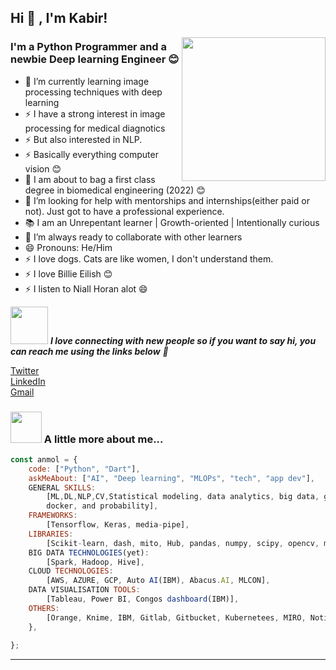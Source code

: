 <h2>Hi 👋 , I'm Kabir!</h2>
<img align='right' src="https://media.giphy.com/media/M9gbBd9nbDrOTu1Mqx/giphy.gif" width="230">

### I'm a Python Programmer and a newbie Deep learning Engineer 😊

- 🌱 I’m currently learning image processing techniques with deep learning
- ⚡ I have a strong interest in image processing for medical diagnotics 
- ⚡ But also interested in NLP.
- ⚡ Basically everything computer vision 😊
- 📝 I am about to bag a first class degree in biomedical engineering (2022) 😊
- 🤔 I’m looking for help with mentorships and internships(either paid or not). Just got to have a professional experience.
- 📚 I am an Unrepentant learner | Growth-oriented | Intentionally curious
- 👯 I’m always ready to collaborate with other learners
- 😄 Pronouns: He/Him
- ⚡ I love dogs. Cats are like women, I don't understand them.
- ⚡ I love Billie Eilish 😊
- ⚡ I listen to Niall Horan alot 😄

<img src="https://media.giphy.com/media/LnQjpWaON8nhr21vNW/giphy.gif" width="60"> <em><b>I love connecting with new people so if you want to say hi, you can reach me using the links below</b> 🤙</em>


[Twitter](https://twitter.com/marshallhamzah)
</br>
[LinkedIn](https://www.linkedin.com/in/kabir-muhammad-b82161135)
</br>
[Gmail](muhammadkabirhamzah@gmail.com)

### <img src="https://media.giphy.com/media/VgCDAzcKvsR6OM0uWg/giphy.gif" width="50"> A little more about me...  

```javascript
const anmol = {
    code: ["Python", "Dart"],
    askMeAbout: ["AI", "Deep learning", "MLOPs", "tech", "app dev"],
    GENERAL SKILLS:
        [ML,DL,NLP,CV,Statistical modeling, data analytics, big data, git/github, data visualisation,
	    docker, and probability],
    FRAMEWORKS:
	    [Tensorflow, Keras, media-pipe],
    LIBRARIES:
	    [Scikit-learn, dash, mito, Hub, pandas, numpy, scipy, opencv, matplotlib, spacy, streamlit, sage, sympy],
    BIG DATA TECHNOLOGIES(yet):
	    [Spark, Hadoop, Hive],
    CLOUD TECHNOLOGIES:
	    [AWS, AZURE, GCP, Auto AI(IBM), Abacus.AI, MLCON],
    DATA VISUALISATION TOOLS:
	    [Tableau, Power BI, Congos dashboard(IBM)],
    OTHERS:
	    [Orange, Knime, IBM, Gitlab, Gitbucket, Kubernetees, MIRO, Notion]
    },
  
};
```


---   


<!--
**Marshall-mk/Marshall-mk** is a ✨ _special_ ✨ repository because its `README.md` (this file) appears on your GitHub profile.

-->
